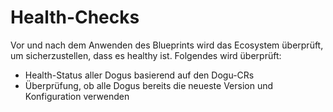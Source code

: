 # Health-Checks

Vor und nach dem Anwenden des Blueprints wird das Ecosystem überprüft, um sicherzustellen, dass es healthy ist.
Folgendes wird überprüft:
- Health-Status aller Dogus basierend auf den Dogu-CRs
- Überprüfung, ob alle Dogus bereits die neueste Version und Konfiguration verwenden